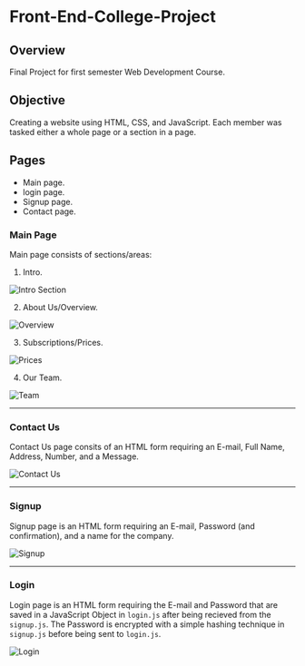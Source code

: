 # Front-End-College-Project

## Overview
Final Project for first semester Web Development Course.

## Objective
Creating a website using HTML, CSS, and JavaScript. Each member was tasked either a whole page or a section in a page.

## Pages
- Main page.
- login page.
- Signup page.
- Contact page.

### Main Page
Main page consists of sections/areas:

1. Intro.

![Intro Section](https://i.imgur.com/JbhGDks.png)

2. About Us/Overview.

![Overview](https://i.imgur.com/1iA80Fm.png)

3. Subscriptions/Prices.

![Prices](https://i.imgur.com/pIpZWdJ.png)

4. Our Team.

![Team](https://i.imgur.com/u7Q3EH8.png)

---

### Contact Us
Contact Us page consits of an HTML form requiring an E-mail, Full Name, Address, Number, and a Message.

![Contact Us](https://i.imgur.com/h3HL5g2.png)

---

### Signup
Signup page is an HTML form requiring an E-mail, Password (and confirmation), and a name  for the company.

![Signup](https://i.imgur.com/eWpURDL.png)

---

### Login
Login page is an HTML form requiring the E-mail and Password that are saved in a JavaScript Object in `login.js` after being recieved from the `signup.js`.
The Password is encrypted with a simple hashing technique in `signup.js` before being sent to `login.js`.

![Login](https://i.imgur.com/AS3FB3C.png)

